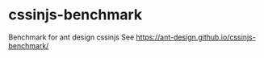# cssinjs-benchmark
Benchmark for ant design cssinjs
See https://ant-design.github.io/cssinjs-benchmark/
